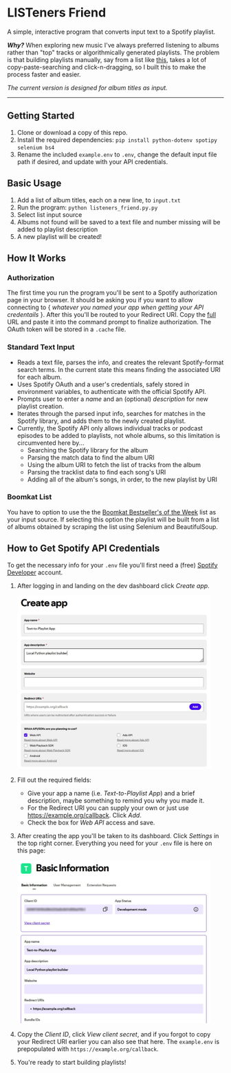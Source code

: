 # LISTeners Friend

A simple, interactive program that converts input text to a Spotify playlist.

_**Why?**_ When exploring new music I've always preferred listening to albums rather than "top" tracks or algorithmically generated playlists. The problem is that building playlists manually, say from a list like [this](https://rateyourmusic.com/list/funks/the_wires_100_most_important_records_ever_made/), takes a lot of copy-paste-searching and click-n-dragging, so I built this to make the process faster and easier.

_The current version is designed for album titles as input._

---

## Getting Started

1. Clone or download a copy of this repo.
2. Install the required dependencies: `pip install python-dotenv spotipy selenium bs4`
3. Rename the included `example.env` to `.env`, change the default input file path if desired, and update with your API credentials.

## Basic Usage

1. Add a list of album titles, each on a new line, to `input.txt`
2. Run the program: `python listeners_friend.py.py`
3. Select list input source
4. Albums not found will be saved to a text file and number missing will be added to playlist description
5. A new playlist will be created!

## How It Works

### Authorization

The first time you run the program you'll be sent to a Spotify authorization page in your browser. It should be asking you if you want to allow connecting to { _whatever you named your app when getting your API credentails_ }. After this you'll be routed to your Redirect URI. Copy the <u>full</u> URL and paste it into the command prompt to finalize authorization. The OAuth token will be stored in a `.cache` file.

### Standard Text Input

- Reads a text file, parses the info, and creates the relevant Spotify-format search terms. In the current state this means finding the associated URI for each album.
- Uses Spotify OAuth and a user's credentials, safely stored in environment variables, to authenticate with the official Spotify API.
- Prompts user to enter a _name_ and an (optional) _description_ for new playlist creation.
- Iterates through the parsed input info, searches for matches in the Spotify library, and adds them to the newly created playlist.
- Currently, the Spotify API only allows individual tracks or podcast episodes to be added to playlists, not whole albums, so this limitation is circumvented here by...
  - Searching the Spotify library for the album
  - Parsing the match data to find the album URI
  - Using the album URI to fetch the list of tracks from the album
  - Parsing the tracklist data to find each song's URI
  - Adding all of the album's songs, in order, to the new playlist by URI

### Boomkat List

You have to option to use the the [Boomkat Bestseller's of the Week](https://boomkat.com/bestsellers?q[release_date]=last-week) list as your input source. If selecting this option the playlist will be built from a list of albums obtained by scraping the list using Selenium and BeautifulSoup.

## How to Get Spotify API Credentials

To get the necessary info for your `.env` file you'll first need a (free) [Spotify Developer](https://developer.spotify.com/) account.

1. After logging in and landing on the dev dashboard click _Create app_.

   <img src="imgs/createapp.JPG" width="450" alt="Screenshot of the Create app screen from the Spotify Developer website">

2. Fill out the required fields:
   - Give your app a name (i.e. _Text-to-Playlist App_) and a brief description, maybe something to remind you why you made it.
   - For the Redirect URI you can supply your own or just use https://example.org/callback. Click _Add_.
   - Check the box for _Web API_ access and save.
3. After creating the app you'll be taken to its dashboard. Click _Settings_ in the top right corner. Everything you need for your `.env` file is here on this page:

   <img src="imgs/appsettings.JPG" width="450" alt="Screenshot of the app settings screen from the Spotify Developer website">

4. Copy the _Client ID_, click _View client secret_, and if you forgot to copy your Redirect URI earlier you can also see that here. The `example.env` is prepopulated with `https://example.org/callback`.
5. You're ready to start building playlists!
